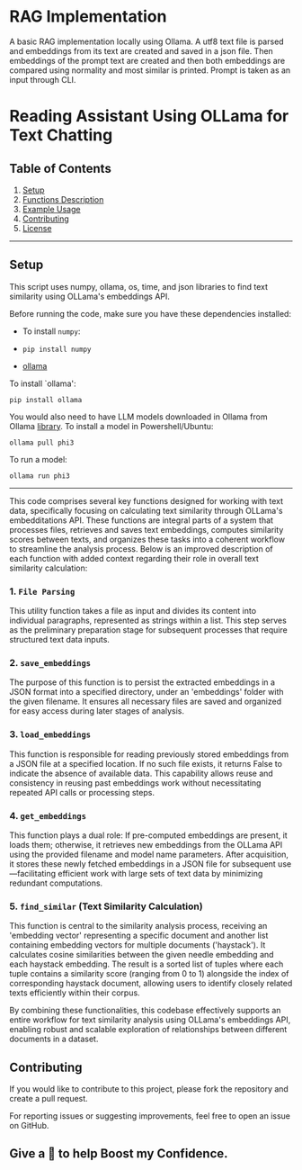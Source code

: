 # RAG Implementation
A basic RAG implementation locally using Ollama. A utf8 text file is parsed and embeddings from its text are created and saved in a json file. Then embeddings of the prompt text are created and then both embeddings are compared using normality and most similar is printed. Prompt is taken as an input through CLI.


# Reading Assistant Using OLLama for Text Chatting

## Table of Contents
1. [Setup](#setup)
2. [Functions Description](#functions_description)
3. [Example Usage](#example-usage)
4. [Contributing](#contributing)
5. [License](#license)

<hr>

## Setup
This script uses numpy, ollama, os, time, and json libraries to find text similarity using OLLama's embeddings
API.

Before running the code, make sure you have these dependencies installed:
- To install `numpy`:
- ```
  pip install numpy
  ```
- [ollama](https://ollama.com/)

To install `ollama':
```
pip install ollama
```
You would also need to have LLM models downloaded in Ollama from Ollama [library](https://ollama.com/library).
To install a model in Powershell/Ubuntu:
```
ollama pull phi3
```
To run a model:
```
ollama run phi3
```
<hr>

This code comprises several key functions designed for working with text data, specifically focusing on
calculating text similarity through OLLama's embedditations API. These functions are integral parts of a system
that processes files, retrieves and saves text embeddings, computes similarity scores between texts, and organizes
these tasks into a coherent workflow to streamline the analysis process. Below is an improved description of each
function with added context regarding their role in overall text similarity calculation:

### 1. `File Parsing`
This utility function takes a file as input and divides its content into individual paragraphs, represented as
strings within a list. This step serves as the preliminary preparation stage for subsequent processes that require
structured text data inputs.

### 2. `save_embeddings`
The purpose of this function is to persist the extracted embeddings in a JSON format into a specified directory,
under an 'embeddings' folder with the given filename. It ensures all necessary files are saved and organized for
easy access during later stages of analysis.

### 3. `load_embeddings`
This function is responsible for reading previously stored embeddings from a JSON file at a specified location. If
no such file exists, it returns False to indicate the absence of available data. This capability allows reuse and
consistency in reusing past embeddings work without necessitating repeated API calls or processing steps.

### 4. `get_embeddings`
This function plays a dual role: If pre-computed embeddings are present, it loads them; otherwise, it retrieves
new embeddings from the OLLama API using the provided filename and model name parameters. After acquisition, it
stores these newly fetched embeddings in a JSON file for subsequent use—facilitating efficient work with large
sets of text data by minimizing redundant computations.

### 5. `find_similar` (Text Similarity Calculation)
This function is central to the similarity analysis process, receiving an 'embedding vector' representing a
specific document and another list containing embedding vectors for multiple documents ('haystack'). It calculates
cosine similarities between the given needle embedding and each haystack embedding. The result is a sorted list of
tuples where each tuple contains a similarity score (ranging from 0 to 1) alongside the index of corresponding
haystack document, allowing users to identify closely related texts efficiently within their corpus.

By combining these functionalities, this codebase effectively supports an entire workflow for text similarity
analysis using OLLama's embeddings API, enabling robust and scalable exploration of relationships between
different documents in a dataset.

## Contributing
If you would like to contribute to this project, please fork the repository and create a pull request.

For reporting issues or suggesting improvements, feel free to open an issue on GitHub.

## Give a 🌟 to help Boost my Confidence.
